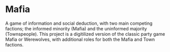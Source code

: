 # Mafia

A game of information and social deduction, with two main competing factions; the informed minority (Mafia) and the uninformed majority (Townspeople). This project is a digitilized version of the classic party game Mafia or Werewolves, with additional roles for both the Mafia and Town factions.
